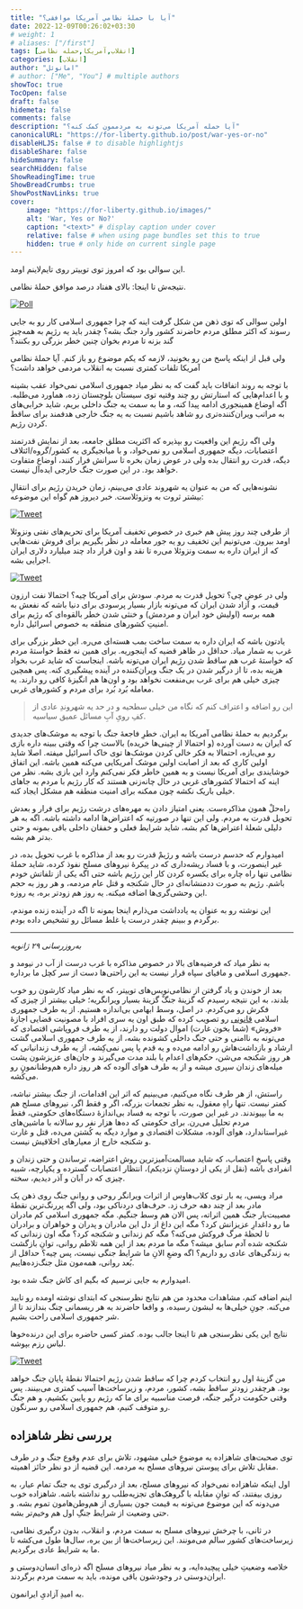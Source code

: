 ```yaml
---
title: "آیا با حملهٔ نظامیِ آمریکا موافقی؟"
date: 2022-12-09T00:26:02+03:30
# weight: 1
# aliases: ["/first"]
tags: [انقلاب,آمریکا,حمله نظامی]
categories: [انقلاب]
author: "امانوئل"
# author: ["Me", "You"] # multiple authors
showToc: true
TocOpen: false
draft: false
hidemeta: false
comments: false
description: "آیا حمله آمریکا می‌تونه به مردممون کمک کنه؟"
canonicalURL: "https://for-liberty.github.io/post/war-yes-or-no"
disableHLJS: false # to disable highlightjs
disableShare: false
hideSummary: false
searchHidden: false
ShowReadingTime: true
ShowBreadCrumbs: true
ShowPostNavLinks: true
cover:
    image: "https://for-liberty.github.io/images/" 
    alt: 'War, Yes or No?'
    caption: "<text>" # display caption under cover
    relative: false # when using page bundles set this to true
    hidden: true # only hide on current single page
---
```

این سوالی بود که امروز توی توییتر روی تایم‌لاینم اومد.

نتیجه‌ش تا اینجا: بالای هفتاد درصد موافق حملهٔ نظامی.

[![Poll](/images/war-yes-or-no/01.png#center)](https://twitter.com/A_z_im/status/1600930164627492864)

اولین سوالی که توی ذهن من شکل گرفت اینه که چرا جمهوری اسلامی کار رو به جایی رسوند که اکثر مطلق مردم حاضرند کشور وارد جنگ بشه؟ چقدر باید یه رژیم به همه‌چیز گند بزنه تا مردم بخوان چنین خطر بزرگی رو بکنند؟

ولی قبل از اینکه پاسخ من رو بخونید، لازمه که یکم موضوع رو باز کنم. آیا حملهٔ نظامی آمریکا تلفات کمتری نسبت به انقلاب مردمی خواهد داشت؟

با توجه به روند اتفاقات باید گفت که به نظر میاد جمهوری اسلامی نمی‌خواد عقب بشینه و با اعدام‌هایی که استارتش رو چند وقتیه توی سیستان بلوچستان زده، هماورد می‌طلبه. اگه اوضاع همینجوری ادامه پیدا کنه، و ما به سمت یه جنگ داخلی بریم، شاید خرابی‌های به مراتب ویران‌کننده‌تری رو شاهد باشیم نسبت به یه جنگ خارجی هدفمند برای ساقط کردن رژیم. 

ولی اگه رژیم این واقعیت رو بپذیره که اکثریت مطلق جامعه، بعد از نمایش قدرتمند اعتصابات، دیگه جمهوری اسلامی رو نمی‌خواد، و با میانجیگری یه کشور/گروه/ائتلاف دیگه، قدرت رو انتقال بده ولی در عوض زمان بخره تا سرانش فرار کنند، اوضاع متفاوت خواهد بود. در این صورت جنگ خارجی ایده‌آل نیست.

نشونه‌هایی که من به عنوان یه شهروند عادی می‌بینم، زمان خریدن رژیم برای انتقالِ بیشتر ثروت به ونزوئلاست. خبر دیروز هم گواه این موضوعه:

[![Tweet](/images/war-yes-or-no/02.png#center)](https://twitter.com/FardadFarahzad/status/1600589425859256322)

از طرفی چند روز پیش هم خبری در خصوص تخفیف آمریکا برای تحریم‌های نفتی ونزوئلا اومد بیرون. می‌تونیم این تخفیف رو یه جور معامله در نظر بگیریم برای فروش نفت‌هایی که از ایران داره به سمت ونزوئلا می‌ره تا نقد و اون قرار داد چند میلیارد دلاری ایران اجرایی بشه. 

[![Tweet](/images/war-yes-or-no/03.png#center)](https://twitter.com/IranIntlbrk/status/1600180904223297537)

ولی در عوض چی؟ تحویل قدرت به مردم. سودش برای آمریکا چیه؟ احتمالا نفت ارزون قیمت، و آزاد شدن ایران که می‌تونه بازار بسیار پرسودی برای دنیا باشه که نفعش به همه برسه (اولیش خود ایران و مردمش) و خنثی شدن خطر بالقوه‌ای که رژیم برای امنیتِ کشورهای منطقه به خصوص اسرائیل داره.

یادتون باشه که ایران داره به سمت ساخت بمب هسته‌ای می‌ره. این خطر بزرگی برای غرب به شمار میاد. حداقل در ظاهر قضیه که اینجوریه. برای همین نه فقط خواستهٔ مردم که خواستهٔ غرب هم ساقط شدن رژیم ایران می‌تونه باشه. اینجاست که شاید غرب بخواد هزینه بده، تا از درگیر شدن در یک جنگ ویران‌کننده در آینده پیشگیری کنه. پس همچین چیزی خیلی هم برای غرب بی‌منفعت نخواهد بود و اون‌ها هم انگیزهٔ کافی رو دارند. یه معامله بُرد بُرد برای مردم و کشورهای غربی.

> این رو اضافه و اعتراف کنم که نگاه من خیلی سطحیه و در حد یه شهروندِ عادی از کفِ رویِ آبِ مسائل عمیق سیاسیه.

برگردیم به حملهٔ نظامی آمریکا به ایران. خطرِ فاجعهٔ جنگ با توجه به موشک‌های جدیدی که ایران به دست آورده (و احتمالا از چینی‌ها خریده) بالاست چرا که وقتی ببینه داره بازی رو می‌بازه، احتمالا به فکر خالی کردن موشک‌ها توی خاک اسرائیل میفته. اصلا شاید اولین کاری که بعد از اصابت اولین موشک آمریکایی می‌کنه همین باشه. این اتفاق خوشایندی برای آمریکا نیست و به همین خاطر فکر نمی‌کنم وارد این بازی بشه. نظر من اینه که احتمالا کشورهای غربی در حال چانه‌زنی هستند که کار رژیم با مردم به جاهای خیلی باریک نکشه چون ممکنه برای امنیت منطقه هم مشکل ایجاد کنه. 

راه‌حلْ همون مذاکره‌ست. یعنی امتیاز دادن به مهره‌های درشت رژیم برای فرار و بعدش تحویل قدرت به مردم. ولی این تنها در صورتیه که اعتراض‌ها ادامه داشته باشه. اگه به هر دلیلی شعلهٔ اعتراض‌ها کم بشه، شاید شرایط فعلی و خفقان داخلی باقی بمونه و حتی بدتر هم بشه.

امیدوارم که حدسم درست باشه و رژیمْ قدرت رو بعد از مذاکره با غرب تحویل بده، در غیر اینصورت، و با فساد ریشه‌داری که در پیکرهٔ نیروهای مسلح نفوذ کرده، شاید حملهٔ نظامی تنها راه چاره برای یکسره کردن کار این رژیم باشه حتی اگه یکی از تلفاتش خودم باشم. رژیم به صورت ددمنشانه‌ای در حال شکنجه و قتل عام مردمه، و هر روز به حجم این وحشی‌گری‌ها اضافه میکنه. یه روز هم زودتر بره، یه روزه.

این نوشته رو به عنوان یه یادداشت می‌ذارم اینجا بمونه تا اگه در آینده زنده موندم، برگردم و ببینم چقدر درست یا غلط مسائل رو تشخیص داده بودم.

___

*به‌روزرسانی ۲۹ ژانویه*

به نظر میاد که فرضیه‌های بالا در خصوص مذاکره با غرب درست از آب در نیومد و جمهوری اسلامی و مافیای سپاه قرار نیست به این راحتی‌ها دست از سر کچل ما برداره.

بعد از خوندن و یاد گرفتن از نظامی‌نویس‌های توییتر، که به نظر میاد کارشون رو خوب بلدند، به این نتیجه رسیدم که گزینهٔ جنگْ گزینهٔ بسیار ویرانگریه؛ خیلی بیشتر از چیزی که فکرش رو می‌کردم. در اصل، وسط ابهامی بی‌اندازه هستیم. از یه طرف جمهوری اسلامی [قانونی](https://twitter.com/IranIntl/status/1619571530538647553) رو تصویب کرده که طبق اون یه سری افراد با مصونیت قضایی اجازهٔ «فروش» (شما بخون غارت) اموال دولت رو دارند، از یه طرف فروپاشی اقتصادی که می‌تونه به ناامنی و حتی جنگ داخلی کشونده بشه، از یه طرف جمهوری اسلامی گشت ارشاد و بازداشت‌هاش رو ادامه می‌ده و یه قدم پا پس نمی‌کِشه، از یه طرف زندانیانی که هر روز شکنجه می‌شن، حکم‌های اعدام یا بلند مدت می‌گیرند و جان‌های عزیزشون پشت میله‌های زندان سپری میشه و از یه طرف هوای آلوده که هر روز داره هم‌وطنانمون رو می‌کُشه.

راستش، از هر طرف نگاه می‌کنیم، می‌بینیم که اثر این اقدامات، از جنگ بیشتر نباشه، کمتر نیست. تنها راهِ معقول، به نظر تجمعات بزرگه، اگر و فقط اگر، نیروهای مسلح هم به ما بپیوندند. در غیر این صورت، با توجه به فساد بی‌اندازهٔ دستگاه‌های حکومتی، فقط مردم تحلیل می‌رن. برای حکومتی که ده‌ها هزار نفر رو سالانه با ماشین‌های غیراستاندارد، هوای آلوده، مشکلات اقتصادی و موارد دیگه به کُشتن می‌ده، قتل و غارت و شکنجه خارج از معیارهای اخلاقیش نیست.

وقتی پاسخِ اعتصاب، که شاید مسالمت‌آمیزترین روش اعتراضه، ترساندن و حتی زندان و انفرادی باشه (نقل از یکی از دوستانِ نزدیکم)، انتظار اعتصابات گسترده و یکپارچه، شبیه چیزی که در آبان و آذر دیدیم، سخته.

مراد ویسی، یه بار توی کلاب‌هاوس از اثرات ویرانگر روحی و روانی جنگ روی ذهن یک مادر بعد از چند دهه حرف زد. حرف‌های دردناکی بود، ولی اگه پررنگ‌ترین نقطهٔ مصیبت‌بار جنگ همین اثراته، پس الان هم وسط جنگیم. مگه جمهوری اسلامی کم مادران ما رو داغدارِ عزیزانش کرد؟ مگه این داغ از دل این مادران و پدران و خواهران و برادران تا لحظهٔ مرگ فروکش می‌کنه؟ مگه کم زندانی و شکنجه کرد؟ مگه اون زندانی که شکنجه شده آدم سابق میشه؟ مگه ما مردم بعد از این همه تلاطم روانی، توانِ بازگشت به زندگی‌های عادی رو داریم؟ اگه وضعِ الانِ ما شرایط جنگی نیست، پس چیه؟ حداقل از بُعد روانی، همه‌مون مثل جنگ‌زده‌هاییم.

امیدوارم به جایی نرسیم که بگیم ای کاش جنگ شده بود.

اینم اضافه کنم، مشاهدات محدود من هم نتایج نظرسنجی که ابتدای نوشته اومده رو تایید می‌کنه. جونِ خیلی‌ها به لبشون رسیده، و واقعا حاضرند به هر ریسمانی چنگ بندازند تا از شر جمهوری اسلامی راحت بشیم.

نتایج این یکی نظرسنجی هم تا اینجا جالب بوده. کمتر کسی حاضره برای این درنده‌خوها لباس رزم بپوشه.

[![Tweet](/images/war-yes-or-no/04.png#center)](https://twitter.com/mortezaesmilpor/status/1619500736257339394)

من گزینهٔ اول رو انتخاب کردم چرا که ساقط شدن رژیم احتمالا نقطهٔ پایان جنگ خواهد بود. هرچقدر زودتر ساقط بشه، کشور، مردم، و زیرساخت‌ها آسیب کمتری می‌بینند. پس وقتی حکومت درگیر جنگه، فرصت مناسبیه برای ما که رژیم رو پایین بکشیم، و هم جنگ رو متوقف کنیم، هم جمهوری اسلامی رو سرنگون.

## بررسی نظر شاهزاده

توی صحبت‌های شاهزاده یه موضوعِ خیلی مشهود، تلاش برای عدم وقوع جنگ و در طرف مقابل تلاش برای پیوستن نیروهای مسلح به مردمه. این قضیه از دو نظر حائز اهمیته.

اول اینکه شاهزاده نمی‌خواد که نیروهای مسلح، بعد از درگیری توی یه جنگ تمام عیار، به روزی بیفتند، که توانِ مقابله با گروهک‌های تجزیه‌طلب رو نداشته باشه. شاهزاده خوب می‌دونه که این موضوع می‌تونه به قیمت جون بسیاری از هم‌وطن‌هامون تموم بشه. و حتی وضعیت از شرایط جنگِ اول هم وخیم‌تر بشه. 

در ثانی، با چرخش نیروهای مسلح به سمت مردم، و انقلاب، بدون درگیری نظامی، زیرساخت‌های کشور سالم می‌مونند. این زیرساخت‌ها از بین بره، سال‌ها طول می‌کشه تا ما به شرایط عادی برگردیم.

خلاصه وضعیتِ خیلی پیچیده‌ایه، و به نظر میاد نیروهای مسلح اگه ذره‌ای انسان‌دوستی و ایران‌دوستی در وجودشون باقی مونده، باید به سمت مردم برگردند. 

به امیدِ آزادیِ ایرانمون.
